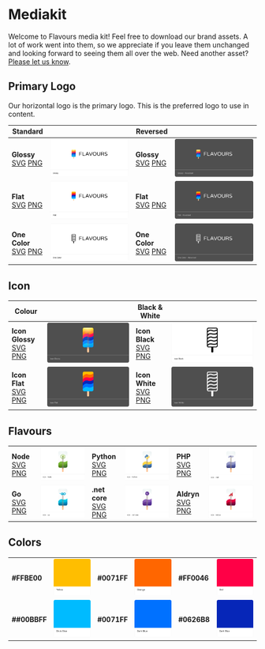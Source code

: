 # Mediakit

Welcome to Flavours media kit! Feel free to download our brand assets. A lot of work went into them, so we appreciate if you leave them unchanged and looking forward to seeing them all over the web. Need another asset? [Please let us know](ailto:support@divio.com).

## Primary Logo

Our horizontal logo is the primary logo. This is the preferred logo to use in content.

| Standard                                                                    |                                       | Reversed                                                                                    |                                                          |
| --------------------------------------------------------------------------- | ------------------------------------- | ------------------------------------------------------------------------------------------- | -------------------------------------------------------- |
| **Glossy** <br> [SVG](./assets/glossy.svg) [PNG](./assets/glossy.ong)       | ![Glossy](./previews/glossy.png)      | **Glossy** <br> [SVG](./assets/GlossyReversed.svg) [PNG](./assets/GlossyReversed.ong)       | ![Glossy - Reversed](./previews/GlossyReversed.png)      |
| **Flat** <br>[SVG](./assets/flat.svg) [PNG](./assets/flat.ong)              | ![Flat](./previews/flat.png)          | **Flat** <br>[SVG](./assets/FlatReversed.svg) [PNG](./assets/FlatReversed.ong)              | ![Flat - Reversed](./previews/FlatReversed.png)          |
| **One Color** <br>[SVG](./assets/OneColor.svg) [PNG](./assets/OneColor.ong) | ![One Color](./previews/OneColor.png) | **One Color**<br> [SVG](./assets/OneColorReversed.svg) [PNG](./assets/OneColorReversed.ong) | ![One Color - Reversed](./previews/OneColorReversed.png) |

## Icon

| Colour                                                                            |                                           | Black & White                                                                  |                                         |
| --------------------------------------------------------------------------------- | ----------------------------------------- | ------------------------------------------------------------------------------ | --------------------------------------- |
| **Icon Glossy** <br>[SVG](./assets/IconGlossy.svg) [PNG](./assets/IconGlossy.ong) | ![Icon Glossy](./previews/IconGlossy.png) | **Icon Black** <br>[SVG](./assets/IconBlack.svg) [PNG](./assets/IconBlack.ong) | ![Icon Black](./previews/IconBlack.png) |
| **Icon Flat** <br>[SVG](./assets/IconFlat.svg) [PNG](./assets/IconFlat.ong)       | ![Icon Flat](./previews/IconFlat.png)     | **Icon White** <br>[SVG](./assets/IconWhite.svg) [PNG](./assets/IconWhite.ong) | ![Icon White](./previews/IconWhite.png) |

## Flavours

|                                                                        |                                         |                                                                              |                                              |                                                                              |                                             |
| ---------------------------------------------------------------------- | --------------------------------------- | ---------------------------------------------------------------------------- | -------------------------------------------- | ---------------------------------------------------------------------------- | ------------------------------------------- |
| **Node** <br>[SVG](./assets/IconNode.svg) [PNG](./assets/IconNode.ong) | ![Icon - Node](./previews/IconNode.png) | **Python** <br>[SVG](./assets/IconPython.svg) [PNG](./assets/IconPython.ong) | ![Icon - Python](./previews/IconPython.png)  | **PHP**<br> [SVG](./assets/IconPHP.svg) [PNG](./assets/IconPHP.ong)          | ![*Icon - PHP](./previews/IconPHP.png)      |
| **Go** <br>[SVG](./assets/IconGo.svg) [PNG](./assets/IconGo.ong)       | ![con - Go](./previews/IconGo.png)      | **.net core** <br>[SVG](./assets/IconNet.svg) [PNG](./assets/IconNet.ong)    | ![Icon - .net core*](./previews/IconNet.png) | **Aldryn** <br>[SVG](./assets/IconAldryn.svg) [PNG](./assets/IconAldryn.ong) | ![Icon - Aldryn](./previews/IconAldryn.png) |

## Colors

|              |                                                        |             |                                                 |             |                                                      |
| ------------ | ------------------------------------------------------ | ----------- | ----------------------------------------------- | ----------- | ---------------------------------------------------- |
| **#FFBE00**  | ![Colour - Yellow](./previews/ColourYellow.png)        | **#0071FF** | ![Colour - Orange](./previews/ColourOrange.png) | **#FF0046** | ![Colour - Red](./previews/ColourRed.png)            |
| **##00BBFF** | ![Colour - Light Blue](./previews/ColourLightBlue.png) | **#0071FF** | ![Colour - Blue](./previews/ColourBlue.png)     | **#0626B8** | ![Colour - Dark Blue](./previews/ColourDarkBlue.png) |
